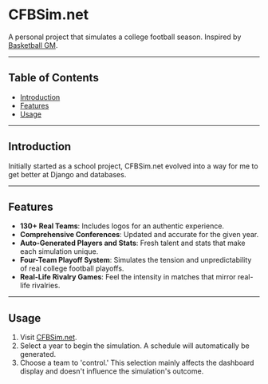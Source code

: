 # CFBSim.net

A personal project that simulates a college football season. Inspired by [Basketball GM](https://play.basketball-gm.com/).

---

## Table of Contents

- [Introduction](#introduction)
- [Features](#features)
- [Usage](#usage)

---

## Introduction

Initially started as a school project, CFBSim.net evolved into a way for me to get better at Django and databases.

---

## Features

- **130+ Real Teams**: Includes logos for an authentic experience.
- **Comprehensive Conferences**: Updated and accurate for the given year.
- **Auto-Generated Players and Stats**: Fresh talent and stats that make each simulation unique.
- **Four-Team Playoff System**: Simulates the tension and unpredictability of real college football playoffs.
- **Real-Life Rivalry Games**: Feel the intensity in matches that mirror real-life rivalries.

---

## Usage

1. Visit [CFBSim.net](https://cfbsim.net).
2. Select a year to begin the simulation. A schedule will automatically be generated.
3. Choose a team to 'control.' This selection mainly affects the dashboard display and doesn't influence the simulation's outcome.

